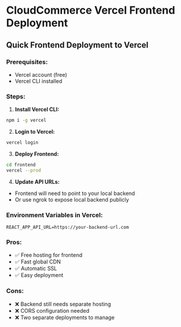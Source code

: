 # CloudCommerce Vercel Frontend Deployment

## Quick Frontend Deployment to Vercel

### Prerequisites:
- Vercel account (free)
- Vercel CLI installed

### Steps:

1. **Install Vercel CLI:**
```bash
npm i -g vercel
```

2. **Login to Vercel:**
```bash
vercel login
```

3. **Deploy Frontend:**
```bash
cd frontend
vercel --prod
```

4. **Update API URLs:**
- Frontend will need to point to your local backend
- Or use ngrok to expose local backend publicly

### Environment Variables in Vercel:
```
REACT_APP_API_URL=https://your-backend-url.com
```

### Pros:
- ✅ Free hosting for frontend
- ✅ Fast global CDN
- ✅ Automatic SSL
- ✅ Easy deployment

### Cons:
- ❌ Backend still needs separate hosting
- ❌ CORS configuration needed
- ❌ Two separate deployments to manage

